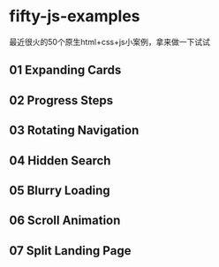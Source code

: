 # fifty-js-examples
最近很火的50个原生html+css+js小案例，拿来做一下试试
## 01 Expanding Cards
## 02 Progress Steps
## 03 Rotating Navigation
## 04 Hidden Search
## 05 Blurry Loading
## 06 Scroll Animation
## 07 Split Landing Page
